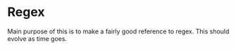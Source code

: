 # Regex
Main purpose of this is to make a fairly good reference to regex. This should evolve as time goes.
